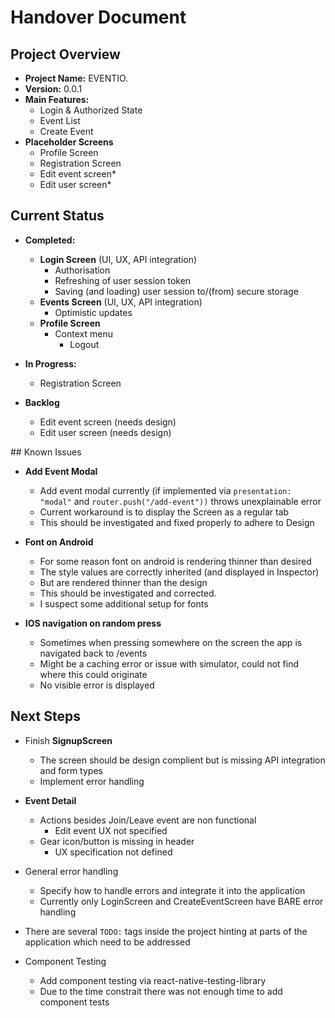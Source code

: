 # Handover Document

## Project Overview

- **Project Name:** EVENTIO.
- **Version:** 0.0.1
- **Main Features:**
  - Login & Authorized State
  - Event List
  - Create Event
- **Placeholder Screens**
  - Profile Screen
  - Registration Screen
  - Edit event screen\*
  - Edit user screen\*

## Current Status

- **Completed:**

  - **Login Screen** (UI, UX, API integration)
    - Authorisation
    - Refreshing of user session token
    - Saving (and loading) user session to/(from) secure storage
  - **Events Screen** (UI, UX, API integration)
    - Optimistic updates
  - **Profile Screen**
    - Context menu
      - Logout

- **In Progress:**

  - Registration Screen

- **Backlog**

  - Edit event screen (needs design)
  - Edit user screen (needs design)

## Known Issues

- **Add Event Modal**

  - Add event modal currently (if implemented via `presentation: "modal"` and `router.push("/add-event"))` throws unexplainable error
  - Current workaround is to display the Screen as a regular tab
  - This should be investigated and fixed properly to adhere to Design

- **Font on Android**

  - For some reason font on android is rendering thinner than desired
  - The style values are correctly inherited (and displayed in Inspector)
  - But are rendered thinner than the design
  - This should be investigated and corrected.
  - I suspect some additional setup for fonts

- **IOS navigation on random press**
  - Sometimes when pressing somewhere on the screen the app is navigated back to /events
  - Might be a caching error or issue with simulator, could not find where this could originate
  - No visible error is displayed

## Next Steps

- Finish **SignupScreen**

  - The screen should be design complient but is missing API integration and form types
  - Implement error handling

- **Event Detail**

  - Actions besides Join/Leave event are non functional
    - Edit event UX not specified
  - Gear icon/button is missing in header
    - UX specification not defined

- General error handling

  - Specify how to handle errors and integrate it into the application
  - Currently only LoginScreen and CreateEventScreen have BARE error handling

- There are several `TODO:` tags inside the project hinting at parts of the application which need to be addressed

- Component Testing
  - Add component testing via react-native-testing-library
  - Due to the time constrait there was not enough time to add component tests
